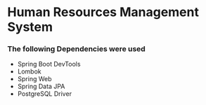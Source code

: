 # Human Resources Management System

### The following Dependencies were used
- Spring Boot DevTools
- Lombok 
- Spring Web
- Spring Data JPA
- PostgreSQL Driver

